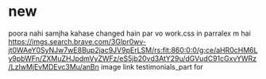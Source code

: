 # new
poora nahi samjha kahase changed hain par vo work.css in parralex m hai
https://imgs.search.brave.com/3Glpr0wv-jt0WAeY0SyNJw7wE8Bup2jac9JV9pErLSM/rs:fit:860:0:0/g:ce/aHR0cHM6Ly9pbWFn/ZXMuZHJpdmVyZWFz/eS5jb20vd3AtY29u/dGVudC91cGxvYWRz/LzIwMjEvMDEvc3Mu/anBn image link
testimonials_part for 
